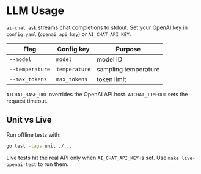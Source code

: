 # LLM Usage

`ai-chat ask` streams chat completions to stdout. Set your OpenAI key in `config.yaml` (`openai_api_key`) or `AI_CHAT_API_KEY`.

| Flag | Config key | Purpose |
|------|------------|---------|
| `--model` | `model` | model ID |
| `--temperature` | `temperature` | sampling temperature |
| `--max_tokens` | `max_tokens` | token limit |

`AICHAT_BASE_URL` overrides the OpenAI API host. `AICHAT_TIMEOUT` sets the request timeout.

## Unit vs Live

Run offline tests with:

```bash
go test -tags unit ./...
```

Live tests hit the real API only when `AI_CHAT_API_KEY` is set. Use `make live-openai-test` to run them.
